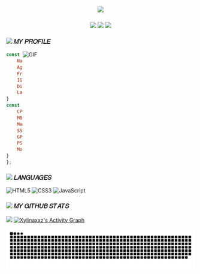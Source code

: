 <h1 align="center">
  <a href="https://git.io/typing-svg">
    <img src="https://readme-typing-svg.herokuapp.com/?lines=Wellcome+Bro+❤️;This+is+Xylinaxxz+;Nice+to+meet+you!&center=true&size=30">
  </a>
</h1>
<!--p align="center">
  <img src="https://cdn.discordapp.com/attachments/838080777572581388/987967876512251944/welcome.gif"-->

<p align="center">
  <img src="https://cdn.discordapp.com/emojis/838436760328601610.gif?size=56&quality=lossless">
  <a href="https://discord.gg/8VpJenKe2x" target"_blank">
  <img src="https://discord.c99.nl/widget/theme-3/617590088066531338.png" width="425"></a>
  <img src="https://cdn.discordapp.com/emojis/838436760337645568.gif?size=56&quality=lossless">


</p>

### <img src="https://cdn.discordapp.com/emojis/838194962214289438.gif?size=56&quality=lossless"> 𝑀𝑌 𝑃𝑅𝑂𝐹𝐼𝐿𝐸
<img hight="400" width="460" alt="GIF" align="right" src="https://raw.githubusercontent.com/abhisheknaiidu/abhisheknaiidu/master/code.gif">

```js
const TAWAN = {
    Name: "TAWAN",
    Age: 20,
    From: "Thailand",
    IG: "Xylinaxxz",
    Discord: "Xylinaxxz#6716",    
    Languages: "HTML", "CSS", "JavaScript",   
}    
const PC = {
    CPU: "AMD Ryzen7 3700X",
    MB: "ASUS ROG STRIX X570",
    Memory: "G.SKILL TRIDENZ NEO DDR4 32 GB (3600)",
    SSD: "SAMSUNG 960 EVO M.2 250 GB",
    GPU: "ASUS ROG STRIX Geforce RTX 2080 TI",
    PSU: "THERMALTAKE 750W TOUCHPOWER DPS G RGB",
    Mornitor: "MSI OPTIX G27 144HZ",    
}
};
```
### <img src="https://cdn.discordapp.com/emojis/838194962214289438.gif?size=56&quality=lossless"> 𝐿𝐴𝑁𝐺𝑈𝐴𝐺𝐸𝑆
![HTML5](https://img.shields.io/badge/-HTML5-%23E44D27?style=flat-square&logo=html5&logoColor=ffffff)
![CSS3](https://img.shields.io/badge/-CSS3-%231572B6?style=flat-square&logo=css3)
![JavaScript](https://img.shields.io/badge/-JavaScript-%23F7DF1C?style=flat-square&logo=javascript&logoColor=000000&labelColor=%23F7DF1C&color=%23FFCE5A)
</td><td valign="top" width="33%">

### <img src="https://cdn.discordapp.com/emojis/838194962214289438.gif?size=56&quality=lossless"> 𝑀𝑌 𝐺𝐼𝑇𝐻𝑈𝐵 𝑆𝑇𝐴𝑇𝑆
<img src="https://github-readme-stats.vercel.app/api/top-langs?username=Xylinaxxz">
<a href="https://github.com/Xylinaxxz"><img alt="Xylinaxxz's Activity Graph" src="https://activity-graph.herokuapp.com/graph?username=Xylinaxxz&bg_color=0D1117&color=49a9ff&line=49a9ff&point=FFFFFF&hide_border=true"/></a>

<p align="center">
<img src="https://raw.githubusercontent.com/Kamionn/Kamionn/main/workflows/games_snake.svg">
</p>
































<!--p align="center">
<img src="https://raw.githubusercontent.com/Platane/snk/output/github-contribution-grid-snake.svg">
</p-->
 
